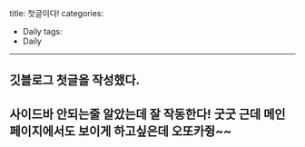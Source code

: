 title: 첫글이다!
categories:
  - Daily
tags:
  - Daily
---
## 
깃블로그 첫글을 작성했다.
---

**사이드바** 안되는줄 알았는데 잘 작동한다! 굿굿
근데 메인 페이지에서도 보이게 하고싶은데 오또카쥥~~
---
